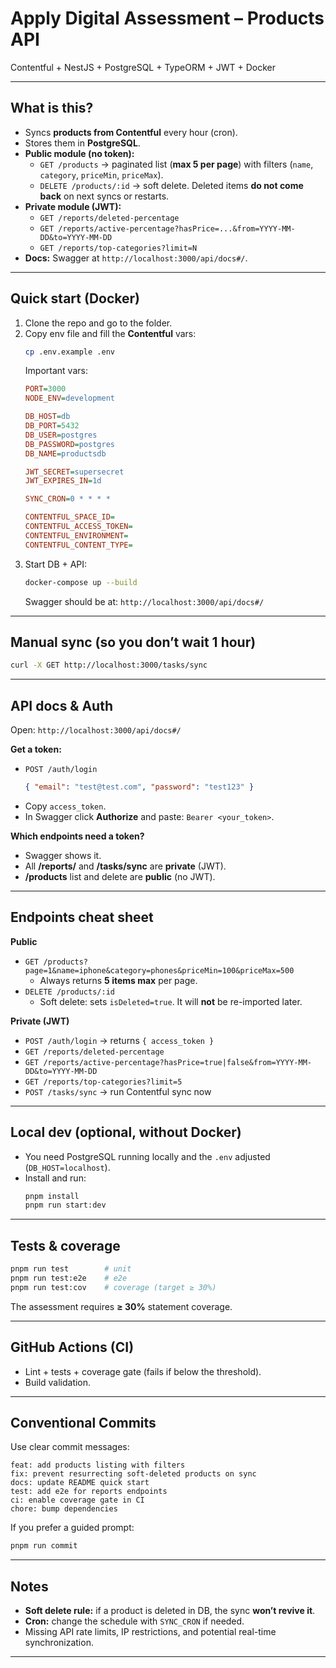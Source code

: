 # Apply Digital Assessment – Products API
Contentful + NestJS + PostgreSQL + TypeORM + JWT + Docker

---

## What is this?
- Syncs **products from Contentful** every hour (cron).
- Stores them in **PostgreSQL**.
- **Public module (no token):**
  - `GET /products` → paginated list (**max 5 per page**) with filters (`name`, `category`, `priceMin`, `priceMax`).
  - `DELETE /products/:id` → soft delete. Deleted items **do not come back** on next syncs or restarts.
- **Private module (JWT):**
  - `GET /reports/deleted-percentage`
  - `GET /reports/active-percentage?hasPrice=...&from=YYYY-MM-DD&to=YYYY-MM-DD`
  - `GET /reports/top-categories?limit=N`
- **Docs:** Swagger at `http://localhost:3000/api/docs#/`.

---

## Quick start (Docker)
1) Clone the repo and go to the folder.  
2) Copy env file and fill the **Contentful** vars:
   ```bash
   cp .env.example .env
   ```
   Important vars:
   ```ini
   PORT=3000
   NODE_ENV=development

   DB_HOST=db
   DB_PORT=5432
   DB_USER=postgres
   DB_PASSWORD=postgres
   DB_NAME=productsdb

   JWT_SECRET=supersecret
   JWT_EXPIRES_IN=1d

   SYNC_CRON=0 * * * *

   CONTENTFUL_SPACE_ID=
   CONTENTFUL_ACCESS_TOKEN=
   CONTENTFUL_ENVIRONMENT=
   CONTENTFUL_CONTENT_TYPE=
   ```
3) Start DB + API:
   ```bash
   docker-compose up --build
   ```
   Swagger should be at: `http://localhost:3000/api/docs#/`

---

## Manual sync (so you don’t wait 1 hour)
```bash
curl -X GET http://localhost:3000/tasks/sync
```

---

## API docs & Auth
Open: `http://localhost:3000/api/docs#/`

**Get a token:**
- `POST /auth/login`
  ```json
  { "email": "test@test.com", "password": "test123" }
  ```
- Copy `access_token`.
- In Swagger click **Authorize** and paste: `Bearer <your_token>`.

**Which endpoints need a token?**
- Swagger shows it.  
- All **/reports/** and **/tasks/sync** are **private** (JWT).  
- **/products** list and delete are **public** (no JWT).

---

## Endpoints cheat sheet

**Public**
- `GET /products?page=1&name=iphone&category=phones&priceMin=100&priceMax=500`
  - Always returns **5 items max** per page.
- `DELETE /products/:id`
  - Soft delete: sets `isDeleted=true`. It will **not** be re-imported later.

**Private (JWT)**
- `POST /auth/login` → returns `{ access_token }`
- `GET /reports/deleted-percentage`
- `GET /reports/active-percentage?hasPrice=true|false&from=YYYY-MM-DD&to=YYYY-MM-DD`
- `GET /reports/top-categories?limit=5`
- `POST /tasks/sync` → run Contentful sync now

---

## Local dev (optional, without Docker)
- You need PostgreSQL running locally and the `.env` adjusted (`DB_HOST=localhost`).
- Install and run:
  ```bash
  pnpm install
  pnpm run start:dev
  ```

---

## Tests & coverage
```bash
pnpm run test        # unit
pnpm run test:e2e    # e2e
pnpm run test:cov    # coverage (target ≥ 30%)
```
The assessment requires **≥ 30%** statement coverage.

---

## GitHub Actions (CI)
- Lint + tests + coverage gate (fails if below the threshold).
- Build validation.

---

## Conventional Commits
Use clear commit messages:
```
feat: add products listing with filters
fix: prevent resurrecting soft-deleted products on sync
docs: update README quick start
test: add e2e for reports endpoints
ci: enable coverage gate in CI
chore: bump dependencies
```
If you prefer a guided prompt:
```bash
pnpm run commit
```

---

## Notes
- **Soft delete rule:** if a product is deleted in DB, the sync **won’t revive it**.
- **Cron:** change the schedule with `SYNC_CRON` if needed.
- Missing API rate limits, IP restrictions, and potential real-time synchronization.

---
